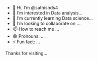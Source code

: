- 👋 Hi, I’m @sathishds4
- 👀 I’m interested in Data analysis...
- 🌱 I’m currently learning Data science...
- 💞️ I’m looking to collaborate on ...
- 📫 How to reach me ...
- 😄 Pronouns: ...
- ⚡ Fun fact: ...

<!---
sathishds4/sathishds4 is a ✨ special ✨ repository because its `README.md` (this file) appears on your GitHub profile.
You can click the Preview link to take a look at your changes.
--->
Thanks for visiting...
